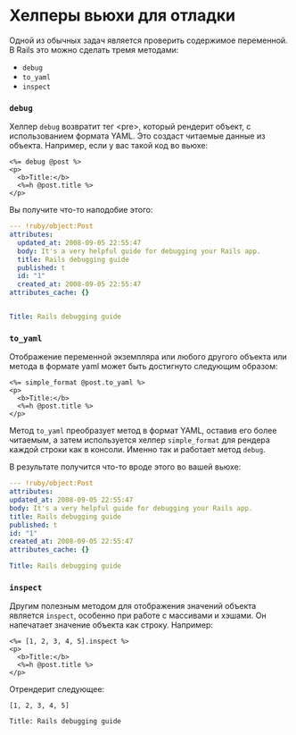 # Хелперы вьюхи для отладки

Одной из обычных задач является проверить содержимое переменной. В Rails это можно сделать тремя методами:

* `debug`
* `to_yaml`
* `inspect`

### `debug`

Хелпер `debug` возвратит тег \<pre>, который рендерит объект, с использованием формата YAML. Это создаст читаемые данные из объекта. Например, если у вас такой код во вьюхе:

```html+erb
<%= debug @post %>
<p>
  <b>Title:</b>
  <%=h @post.title %>
</p>
```

Вы получите что-то наподобие этого:

```yaml
--- !ruby/object:Post
attributes:
  updated_at: 2008-09-05 22:55:47
  body: It's a very helpful guide for debugging your Rails app.
  title: Rails debugging guide
  published: t
  id: "1"
  created_at: 2008-09-05 22:55:47
attributes_cache: {}


Title: Rails debugging guide
```

### `to_yaml`

Отображение переменной экземпляра или любого другого объекта или метода в формате yaml может быть достигнуто следующим образом:

```html+erb
<%= simple_format @post.to_yaml %>
<p>
  <b>Title:</b>
  <%=h @post.title %>
</p>
```

Метод `to_yaml` преобразует метод в формат YAML, оставив его более читаемым, а затем используется хелпер `simple_format` для рендера каждой строки как в консоли. Именно так и работает метод `debug`.

В результате получится что-то вроде этого во вашей вьюхе:

```yaml
--- !ruby/object:Post
attributes:
updated_at: 2008-09-05 22:55:47
body: It's a very helpful guide for debugging your Rails app.
title: Rails debugging guide
published: t
id: "1"
created_at: 2008-09-05 22:55:47
attributes_cache: {}

Title: Rails debugging guide
```

### `inspect`

Другим полезным методом для отображения значений объекта является `inspect`, особенно при работе с массивами и хэшами. Он напечатает значение объекта как строку. Например:

```html+erb
<%= [1, 2, 3, 4, 5].inspect %>
<p>
  <b>Title:</b>
  <%=h @post.title %>
</p>
```

Отрендерит следующее:

```
[1, 2, 3, 4, 5]

Title: Rails debugging guide
```
